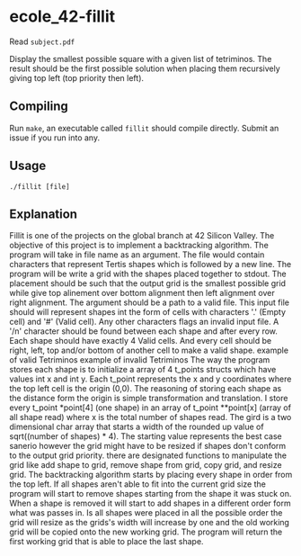 # ecole_42-fillit

Read `subject.pdf`

Display the smallest possible square with a given list of tetriminos. The result should be the first possible solution when placing them recursively giving top left (top priority then left).

## Compiling
Run `make`, an executable called `fillit` should compile directly. Submit
an issue if you run into any.

## Usage
`./fillit [file]`

## Explanation

Fillit is one of the projects on the global branch at 42 Silicon Valley. The objective of this project is to implement a backtracking algorithm. The program will take in file name as an argument. The file would contain characters that represent Tertis shapes which is followed by a new line. The program will be write a grid with the shapes placed together to stdout. The placement should be such that the output grid is the smallest possible grid while give top alinement over bottom alignment then left alignment over right alignment.
The argument should be a path to a valid file. This input file should will represent shapes int the form of cells with characters '.' (Empty cell) and '#' (Valid cell). Any other characters flags an invalid input file. A '/n' character should be found between each shape and after every row. Each shape should have exactly 4 Valid cells. And every cell should be right, left, top and/or bottom of another cell to make a valid shape.
example of valid Tetriminos
example of invalid Tetriminos
The way the program stores each shape is to initialize a array of 4 t_points structs which have values int x and int y. Each t_point represents the x and y coordinates where the top left cell is the origin (0,0). The reasoning of storing each shape as the distance form the origin is simple transformation and translation. I store every t_point *point[4] (one shape) in an array of t_point \**point[x] (array of all shape read) where x is the total number of shapes read.
The gird is a two dimensional char array that starts a width of the rounded up value of sqrt((number of shapes) * 4). The starting value represents the best case sanerio however the grid might have to be resized if shapes don't conform to the output grid priority. there are designated functions to manipulate the grid like add shape to grid, remove shape from grid, copy grid, and resize grid.
The backtracking algorithm starts by placing every shape in order from the top left. If all shapes aren't able to fit into the current grid size the program will start to remove shapes starting from the shape it was stuck on. When a shape is removed it will start to add shapes in a different order form what was passes in. Is all shapes were placed in all the possible order the grid will resize as the grids's width will increase by one and the old working grid will be copied onto the new working grid. The program will return the first working grid that is able to place the last shape.
